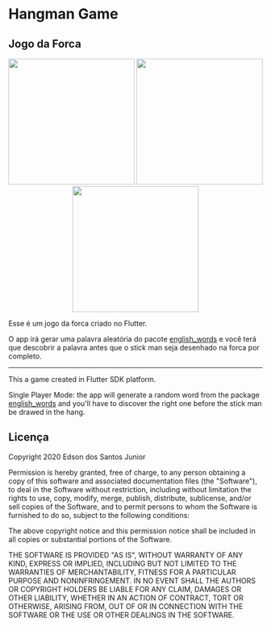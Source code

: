 # Hangman Game

## Jogo da Forca


<p align="center">
  <img src="https://res.cloudinary.com/edsan/image/upload/v1602002405/hangman-game/hangman01_ffac4u.png" width="250" />
  <img src="https://res.cloudinary.com/edsan/image/upload/v1602002405/hangman-game/hangman03_ykdlvi.png" width="250" />                                                     <img src="https://res.cloudinary.com/edsan/image/upload/v1602002405/hangman-game/hangman04_ap0g46.png" width="250" />                                                    </p>

Esse é um jogo da forca criado no Flutter.

O app irá gerar uma palavra aleatória do pacote <a href="https://pub.dev/packages/english_words/">english_words</a>
e você terá que descobrir a palavra antes que o stick man seja desenhado na forca por completo.

<hr/>

This a game created in Flutter SDK platform.

Single Player Mode: the app will generate a random word from the package <a href="https://pub.dev/packages/english_words/">english_words</a> and you'll have to discover the right one before the stick man be drawed in the hang.

## Licença

  Copyright 2020 Edson dos Santos Junior

  Permission is hereby granted, free of charge, to any person obtaining a copy
  of this software and associated documentation files (the "Software"), to deal
  in the Software without restriction, including without limitation the rights
  to use, copy, modify, merge, publish, distribute, sublicense, and/or sell
  copies of the Software, and to permit persons to whom the Software is
  furnished to do so, subject to the following conditions:

  The above copyright notice and this permission notice shall be included in all
  copies or substantial portions of the Software.

  THE SOFTWARE IS PROVIDED "AS IS", WITHOUT WARRANTY OF ANY KIND, EXPRESS OR
  IMPLIED, INCLUDING BUT NOT LIMITED TO THE WARRANTIES OF MERCHANTABILITY,
  FITNESS FOR A PARTICULAR PURPOSE AND NONINFRINGEMENT. IN NO EVENT SHALL THE
  AUTHORS OR COPYRIGHT HOLDERS BE LIABLE FOR ANY CLAIM, DAMAGES OR OTHER
  LIABILITY, WHETHER IN AN ACTION OF CONTRACT, TORT OR OTHERWISE, ARISING FROM,
  OUT OF OR IN CONNECTION WITH THE SOFTWARE OR THE USE OR OTHER DEALINGS IN THE
  SOFTWARE.
